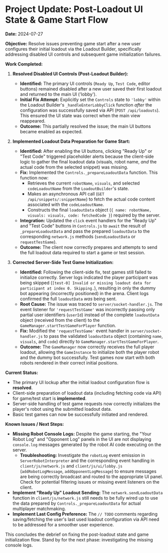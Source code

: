 # Project Update: Post-Loadout UI State & Game Start Flow

**Date:** 2024-07-27

**Objective:** Resolve issues preventing game start after a new user configures their initial loadout via the Loadout Builder, specifically addressing disabled UI controls and subsequent game initialization failures.

**Work Completed:**

1.  **Resolved Disabled UI Controls (Post-Loadout Builder):**
    *   **Identified:** The primary UI controls (`Ready Up`, `Test Code`, editor buttons) remained disabled after a new user saved their first loadout and returned to the main UI ('lobby').
    *   **Initial Fix Attempt:** Explicitly set the `Controls` state to `'lobby'` within the Loadout Builder's `_handleEnterLobbyClick` function *after* the configuration was successfully saved via API (`POST /api/loadouts`). This ensured the UI state was correct when the main view reappeared.
    *   **Outcome:** This partially resolved the issue; the main UI buttons became enabled as expected.

2.  **Implemented Loadout Data Preparation for Game Start:**
    *   **Identified:** After enabling the UI buttons, clicking "Ready Up" or "Test Code" triggered placeholder alerts because the client-side logic to gather the final loadout data (visuals, robot name, *and* the actual code from the selected snippet) was missing.
    *   **Fix:** Implemented the `Controls._prepareLoadoutData` function. This function now:
        *   Retrieves the current `robotName`, `visuals`, and selected `codeLoadoutName` from the `LoadoutBuilder`'s state.
        *   Makes an asynchronous API call (`GET /api/snippets/:snippetName`) to fetch the actual code content associated with the `codeLoadoutName`.
        *   Constructs the final `loadoutData` object (`{ name: robotName, visuals: visuals, code: fetchedCode }`) required by the server.
    *   **Integration:** Updated the `click` event handlers for the "Ready Up" and "Test Code" buttons in `Controls.js` to `await` the result of `_prepareLoadoutData` and pass the prepared `loadoutData` to the corresponding `network.js` methods (`sendLoadoutData` or `requestTestGame`).
    *   **Outcome:** The client now correctly prepares and attempts to send the full loadout data required to start a game or test session.

3.  **Corrected Server-Side Test Game Initialization:**
    *   **Identified:** Following the client-side fix, test games still failed to initialize correctly. Server logs indicated the player participant was being skipped (`[test-0] Invalid or missing loadout data for participant at index 0. Skipping.`), resulting in only the dummy bot appearing (incorrectly positioned) in the arena. Client logs confirmed the full `loadoutData` *was* being sent.
    *   **Root Cause:** The issue was traced to `server/socket-handler.js`. The event listener for `'requestTestGame'` was incorrectly passing only partial user identifiers (`userId`) instead of the complete `loadoutData` object (received from the client) to the `GameManager.startTestGameForPlayer` function.
    *   **Fix:** Modified the `'requestTestGame'` event handler in `server/socket-handler.js` to pass the validated `loadoutData` object (containing `name`, `visuals`, and `code`) directly to `GameManager.startTestGameForPlayer`.
    *   **Outcome:** The `GameManager` now correctly receives the full player loadout, allowing the `GameInstance` to initialize both the player robot and the dummy bot successfully. Test games now start with both robots rendered in their correct initial positions.

**Current Status:**

*   The primary UI lockup after the initial loadout configuration flow is **resolved**.
*   Client-side preparation of loadout data (including fetching code via API) for game/test start is **implemented**.
*   Server-side handling of test game requests now correctly initializes the player's robot using the submitted loadout data.
*   Basic test games can now be successfully initiated and rendered.

**Known Issues / Next Steps:**

*   **Missing Robot Console Logs:** Despite the game starting, the "Your Robot Log" and "Opponent Log" panels in the UI are not displaying `console.log` messages generated by the robot AI code executing on the server.
    *   **Troubleshooting:** Investigate the `robotLog` event emission in `ServerRobotInterpreter` and the corresponding event handling in `client/js/network.js` and `client/js/ui/lobby.js` (`addRobotLogMessage`, `addOpponentLogMessage`) to ensure messages are being correctly broadcast and routed to the appropriate UI panel. Check for potential filtering issues or missing event listeners on the client.
*   **Implement "Ready Up" Loadout Sending:** The `network.sendLoadoutData` function in `client/js/network.js` still needs to be fully wired up to use the data prepared by `Controls._prepareLoadoutData` for actual multiplayer matchmaking.
*   **Implement Last Config Preference:** The `// TODO` comments regarding saving/fetching the user's last used loadout configuration via API need to be addressed for a smoother user experience.

This concludes the debrief on fixing the post-loadout state and game initialization flow. Stand by for the next phase: investigating the missing console logs.